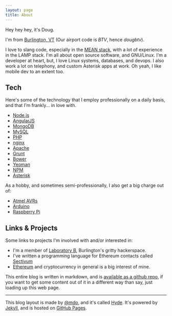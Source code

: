 ```yaml
---
layout: page
title: About
---
```


Hey hey hey, it's Doug.

I'm from [Burlington, VT](http://en.wikipedia.org/wiki/Burlington,_Vermont) (Our airport code is *BTV*, hence *dougbtv*). 

I love to slang code, especially in the [MEAN stack](http://en.wikipedia.org/wiki/MEAN), with a lot of experience in the LAMP stack. I'm all about open source software, and GNU/Linux. I'm a developer at heart, but, I love Linux systems, databases, and devops. I also work a lot on telephony, and custom Asterisk apps at work. Oh yeah, I like mobile dev to an extent too. 

## Tech

Here's some of the technology that I employ professionally on a daily basis, and that I'm frankly... in love with.

* [Node.js](http://nodejs.org/)
* [AngularJS](https://angularjs.org/)
* [MongoDB](http://www.mongodb.org/)
* [MySQL](http://www.mysql.com/)
* [PHP](http://php.net/)
* [nginx](http://nginx.org/)
* [Apache](http://httpd.apache.org/)
* [Grunt](http://gruntjs.com/)
* [Bower](http://bower.io/)
* [Yeoman](http://yeoman.io/)
* [NPM](https://www.npmjs.org/)
* [Asterisk](http://www.asterisk.org/)

As a hobby, and sometimes semi-professionally, I also get a big charge out of:

* [Atmel AVRs](http://www.atmel.com/products/microcontrollers/avr/megaavr.aspx)
* [Arduino](http://www.arduino.cc/)
* [Raspberry Pi](http://www.raspberrypi.org/)

## Links & Projects

Some links to projects I'm involved with and/or interested in:

* I'm a member of [Laboratory B](http://www.laboratoryb.org/), Burlington's gritty hackerspace. 
* I've written a programming language for Ethereum contacts called [Sectivum](http://sectivum.io/)
* [Ethereum](https://www.ethereum.org/) and cryptocurrency in general is a big interest of mine.

This entire blog is written in markdown, and is [available as a github repo](https://github.com/dougbtv/dougbtv.github.io), if you want to get some content out of it in a different way than say, just loading up this web page.

---

This blog layout is made by [@mdo](https://twitter.com/mdo), and it's called [Hyde](http://hyde.getpoole.com). It's powered by [Jekyll](http://jekyllrb.com), and is hosted on [GitHub Pages](https://pages.github.com).
